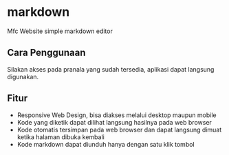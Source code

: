 # markdown
Mfc Website simple markdown editor

## Cara Penggunaan
Silakan akses pada pranala yang sudah tersedia, aplikasi dapat langsung digunakan.

## Fitur
 * Responsive Web Design, bisa diakses melalui desktop maupun mobile
 * Kode yang diketik dapat dilihat langsung hasilnya pada web browser
 * Kode otomatis tersimpan pada web browser dan dapat langsung dimuat ketika halaman dibuka kembali
 * Kode markdown dapat diunduh hanya dengan satu klik tombol
 